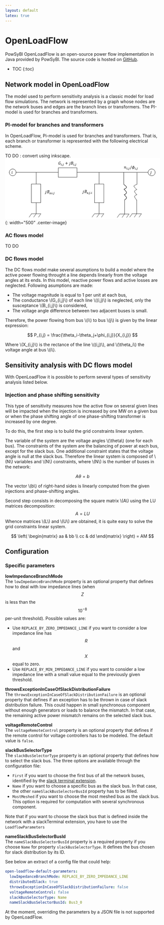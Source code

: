 ```yaml
---
layout: default
latex: true
---
```


# OpenLoadFlow

PowSyBl OpenLoadFlow is an open-source power flow implementation in Java provided by PowSyBl. The source code is hosted on [GitHub](https://github.com/powsybl/powsybl-open-loadflow). 

* TOC
{:toc}

## Network model in OpenLoadFlow

The model used to perform sensitivity analysis is a classic model for load flow simulations.
The network is represented by a graph whose nodes are the network buses and edges are the branch lines or transformers.
The PI-model is used for branches and transformers.

### PI-model for branches and transformers

In OpenLoadFlow, Pi-model is used for branches and transformers.
That is, each branch or transformer is represented with the following electrical scheme.

TO DO : convert using inkscape.
![Pimodel](img/PI-model.png){: width="500" .center-image}


### AC flows model

TO DO

### DC flows model

The DC flows model make several asumptions to build a model where the active power flowing throught a line depends linearly from the voltage angles at its ends.
In this model, reactive power flows and active losses are neglected.
Following asumptions are made:
- The voltage magnitude is equal to 1 per unit at each bus,
- The conductance \\(G_{i,j}\\) of each line \\((i,j)\\) is neglected, only the susceptance \\(B_{i,j}\\) is considered,
- The voltage angle difference between two adjacent buses is small.

Therefore, the power flowing from bus \\(i\\) to bus \\(j\\) is given by the linear expression:

$$ P_{i,j} = \frac{\theta_i-\theta_j+\phi_{i,j}}{X_{i,j}} $$

Where \\(X_{i,j}\\) is the rectance of the line \\((i,j)\\), and \\(\theta_i\\) the voltage angle at bus \\(i\\).

## Sensitivity analysis with DC flows model

With OpenLoadFlow it is possible to perform several types of sensitivity analysis listed below.

### Injection and phase shifting sensitivity

This type of sensitivity measures how the active flow on several given lines will be impacted when the injection is increased
by one MW on a given bus or when the phase shifting angle of one phase-shifting transformer is increased by one degree.

To do this, the first step is to build the grid constraints linear system.

The variable of the system are the voltage angles \\(\theta\\) (one for each bus).
The constraints of the system are the balancing of power at each bus, except for the slack bus.
One additional constraint states that the voltage angle is null at the slack bus.
Therefore the linear system is composed of \\(N\\) variables and \\(N\\) constraints, where \\(N\\) is the number of buses in the network:

$$ A\theta = b$$

The vector \\(b\\) of right-hand sides is linearly computed from the given injections and phase-shifting angles.

Second step consists in decomposing the square matrix \\(A\\) using the LU matrices decomposition:
$$ A = LU $$
Whence matrices \\(L\\) and \\(U\\) are obtained, it is quite easy to solve the grid constraints linear system.


$$ \left( \begin{matrix}  aa & bb \\ cc & dd  \end{matrix} \right) = AM $$


## Configuration


### Specific parameters

**lowImpedanceBranchMode**  
The `lowImpedanceBranchMode` property is an optional property that defines how to deal with low impedance lines (when $$Z$$ is less than the $$10^{-8}$$ per-unit threshold).
Possible values are:
- Use `REPLACE_BY_ZERO_IMPEDANCE_LINE` if you want to consider a low impedance line has $$R$$ and $$X$$ equal to zero.
- Use `REPLACE_BY_MIN_IMPEDANCE_LINE` if you want to consider a low impedance line with a small value equal to the previously given threshold.

**throwsExceptionInCaseOfSlackDistributionFailure**  
The `throwsExceptionInCaseOfSlackDistributionFailure` is an optional property that defines if an exception has to be thrown in case of slack distribution failure.
This could happen in small synchronous component without enough generators or loads to balance the mismatch.
In that case, the remaining active power mismatch remains on the selected slack bus.

**voltageRemoteControl**  
The `voltageRemoteControl` property is an optional property that defines if the remote control for voltage controllers has to be modeled.
The default value is `false`.

**slackBusSelectorType**  
The `slackBusSelectorType` property is an optional property that defines how to select the slack bus. The three options are available through the configuration file:
- `First` if you want to choose the first bus of all the network buses, identified by the [slack terminal extension]().
- `Name` if you want to choose a specific bus as the slack bus. In that case, the other `nameSlackBusSelectorBusId` property has to be filled.
- `MostMeshed` if you want to choose the most meshed bus as the slack bus. This option is required for computation with several synchronous component.

Note that if you want to choose the slack bus that is defined inside the network with a slackTerminal extension, you have to use the `LoadflowParameters`

**nameSlackBusSelectorBusId**  
The `nameSlackBusSelectorBusId` property is a required property if you choose `Name` for property `slackBusSelectorType`.
It defines the bus chosen for slack distribution by its ID.

See below an extract of a config file that could help:

```yaml
open-loadflow-default-parameters:
  lowImpedanceBranchMode: REPLACE_BY_ZERO_IMPEDANCE_LINE
  distributedSlack: true
  throwsExceptionInCaseOfSlackDistributionFailure: false
  voltageRemoteControl: false
  slackBusSelectorType: Name
  nameSlackBusSelectorBusId: Bus3_0
```

At the moment, overriding the parameters by a JSON file is not supported by OpenLoadFlow.
